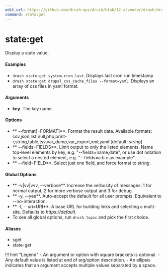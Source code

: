 ```yaml
---
edit_url: https://github.com/drush-ops/drush/blob/12.x/vendor/drush/drush/src/Commands/core/StateCommands.php
command: state:get
---
```

# state:get

Display a state value.

#### Examples

- <code>drush state:get system.cron_last</code>. Displays last cron run timestamp
- <code>drush state:get drupal_css_cache_files --format=yaml</code>. Displays an array of css files in yaml format.

#### Arguments

- **key**. The key name.

#### Options

- ** --format[=FORMAT]**. Format the result data. Available formats: csv,json,list,null,php,print-r,string,table,tsv,var_dump,var_export,xml,yaml [default: *string*]
- ** --fields=FIELDS**. Limit output to only the listed elements. Name top-level elements by key, e.g. "--fields=name,date", or use dot notation to select a nested element, e.g. "--fields=a.b.c as example".
- ** --field=FIELD**. Select just one field, and force format to *string*.

#### Global Options

- ** -v|vv|vvv, --verbose**. Increase the verbosity of messages: 1 for normal output, 2 for more verbose output and 3 for debug
- ** -y, --yes**. Auto-accept the default for all user prompts. Equivalent to --no-interaction.
- ** -l, --uri=URI**. A base URL for building links and selecting a multi-site. Defaults to *https://default*.
- To see all global options, run <code>drush topic</code> and pick the first choice.

#### Aliases

- sget
- state-get

!!! hint "Legend"
    - An argument or option with square brackets is optional.
    - Any default value is listed at end of arg/option description.
    - An ellipsis indicates that an argument accepts multiple values separated by a space.
